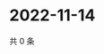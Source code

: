 # 2022-11-14

共 0 条

<!-- BEGIN WEIBO -->
<!-- 最后更新时间 Mon Nov 14 2022 13:12:58 GMT+0800 (China Standard Time) -->

<!-- END WEIBO -->
